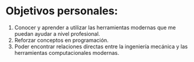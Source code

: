 # Objetivos personales:
1. Conocer  y aprender a utilizar las herramientas modernas que me puedan ayudar a nivel profesional.
2. Reforzar conceptos en programación.
3. Poder encontrar relaciones directas entre la ingeniería mecánica y las herramientas computacionales modernas.
